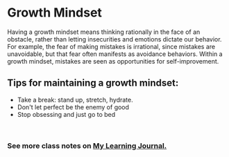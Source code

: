 # Growth Mindset

Having a growth mindset means thinking rationally in the face of an obstacle, rather than letting insecurities and emotions dictate our behavior. For example, the fear of making mistakes is irrational, since mistakes are unavoidable, but that fear often manifests as avoidance behaviors. Within a growth mindset, mistakes are seen as opportunities for self-improvement.

## Tips for maintaining a growth mindset:

- Take a break: stand up, stretch, hydrate.
- Don't let perfect be the enemy of good
- Stop obsessing and just go to bed

<br>

### See more class notes on [My Learning Journal.](README.md)
